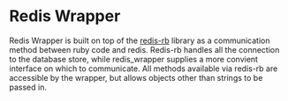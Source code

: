 # Redis Wrapper

Redis Wrapper is built on top of the [redis-rb](https://github.com/ezmobius/redis-rb) library as a communication method between ruby code and redis. Redis-rb handles all the connection to the database store, while redis_wrapper supplies a more convient interface on which to communicate. All methods available via redis-rb are accessible by the wrapper, but allows objects other than strings to be passed in.